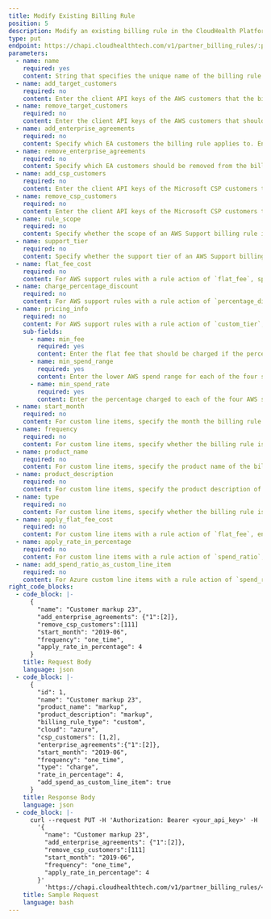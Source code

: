 ```yaml
---
title: Modify Existing Billing Rule
position: 5
description: Modify an existing billing rule in the CloudHealth Platform. You cannot modify the billing rule's cloud, billing rule type, or rule action.
type: put
endpoint: https://chapi.cloudhealthtech.com/v1/partner_billing_rules/:partner_billing_rule_id
parameters:
  - name: name
    required: yes
    content: String that specifies the unique name of the billing rule.
  - name: add_target_customers
    required: no
    content: Enter the client API keys of the AWS customers that the billing rule applies to. To apply the rule to all customers, enter `all`.
  - name: remove_target_customers
    required: no
    content: Enter the client API keys of the AWS customers that should be removed from the billing rule.
  - name: add_enterprise_agreements
    required: no
    content: Specify which EA customers the billing rule applies to. Enter the EA's client API key and the Azure EA ID in a comma-separated list.
  - name: remove_enterprise_agreements
    required: no
    content: Specify which EA customers should be removed from the billing rule. Enter the EA's client API key and the Azure EA ID in a comma-separated list.
  - name: add_csp_customers
    required: no
    content: Enter the client API keys of the Microsoft CSP customers that the billing rule applies to. To apply the rule to all customers, enter `all`.
  - name: remove_csp_customers
    required: no
    content: Enter the client API keys of the Microsoft CSP customers that should be removed from the billing rule.
  - name: rule_scope
    required: no
    content: Specify whether the scope of an AWS Support billing rule is `per_account` or `per_billing_family`. Default value is `per_account`.
  - name: support_tier
    required: no
    content: Specify whether the support tier of an AWS Support billing rule is `developer`, `business`, or `enterprise`. Default value is `developer`.
  - name: flat_fee_cost
    required: no
    content: For AWS support rules with a rule action of `flat_fee`, specify the flat fee charge amount. Required for flat fee AWS support rules.
  - name: charge_percentage_discount
    required: no
    content: For AWS support rules with a rule action of `percentage_discount`, specify the percentage discount charge amount. Required for percentage discount AWS support rules.
  - name: pricing_info
    required: no
    content: For AWS support rules with a rule action of `custom_tier`, specify in a JSON array the custom pricing structure. Custom tier pricing is structured as either a flat fee or a percentage of monthly AWS usage in four tiered spend ranges, whichever is greater. For example, the greater of either $100 or 10% for monthly AWS usage $0-$10,000; 7% for $10,000-$80,000; 5% for $80,000-$250,000; 3% for $250,000 and up. See [AWS Support Plan Pricing](https://aws.amazon.com/premiumsupport/pricing/) for more information on AWS Support custom pricing. Required for custom tier pricing AWS support rules.
    sub-fields:
      - name: min_fee
        required: yes
        content: Enter the flat fee that should be charged if the percentage of AWS spend is lower than this amount. For example, `100`.
      - name: min_spend_range
        required: yes
        content: Enter the lower AWS spend range for each of the four spend range tiers in a comma-separated list. For example, `[0, 10000, 80000, 250000]`
      - name: min_spend_rate
        required: yes
        content: Enter the percentage charged to each of the four AWS spend range tiers in a comma-separated list. For example, `[10,7,5,3]`.
  - name: start_month
    required: no
    content: For custom line items, specify the month the billing rule should take effect. The date string has the format `YYYY-MM`. Default value is the current month.
  - name: frequency
    required: no
    content: For custom line items, specify whether the billing rule is `one_time` or `recurring`. Default value is `one_time`.
  - name: product_name
    required: no
    content: For custom line items, specify the product name of the billing rule. This name appears as a line item in the customer's bill. Required for custom line items.
  - name: product_description
    required: no
    content: For custom line items, specify the product description of the billing rule. This description appears in the line item in the customer's bill. Required for custom line items.
  - name: type
    required: no
    content: For custom line items, specify whether the billing rule is a `charge` or `credit`. Default value is `charge`.
  - name: apply_flat_fee_cost
    required: no
    content: For custom line items with a rule action of `flat_fee`, enter specify the flat fee amount.  Required for flat fee custom line item rules.
  - name: apply_rate_in_percentage
    required: no
    content: For custom line items with a rule action of `spend_ratio`, specify the percentage of spend amount. Required for percentage of spend custom line item rules.
  - name: add_spend_ratio_as_custom_line_item
    required: no
    content: For Azure custom line items with a rule action of `spend_ratio`, specify whether to apply the percentage credits and charges once to the main subscription (`true`) or to each line item in the bill (`false`). The default value is `false`.
right_code_blocks:
  - code_block: |-
      {
        "name": "Customer markup 23",
        "add_enterprise_agreements": {"1":[2]},
        "remove_csp_customers":[111]
        "start_month": "2019-06",
        "frequency": "one_time",
        "apply_rate_in_percentage": 4
      }
    title: Request Body
    language: json
  - code_block: |-
      {
        "id": 1,
        "name": "Customer markup 23",
        "product_name": "markup",
        "product_description": "markup",
        "billing_rule_type": "custom",
        "cloud": "azure",
        "csp_customers": [1,2],
        "enterprise_agreements":{"1":[2]},
        "start_month": "2019-06",
        "frequency": "one_time",
        "type": "charge",
        "rate_in_percentage": 4,
        "add_spend_as_custom_line_item": true
      }
    title: Response Body
    language: json
  - code_block: |-
      curl --request PUT -H 'Authorization: Bearer <your_api_key>' -H 'Content-Type: application/json' -d
        '{
          "name": "Customer markup 23",
          "add_enterprise_agreements": {"1":[2]},
          "remove_csp_customers":[111]
          "start_month": "2019-06",
          "frequency": "one_time",
          "apply_rate_in_percentage": 4
        }'
          'https://chapi.cloudhealthtech.com/v1/partner_billing_rules/<partner_billing_rule_id>'
    title: Sample Request
    language: bash
---
```

